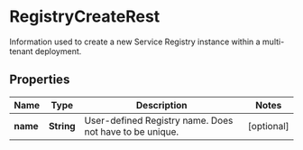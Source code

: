 

# RegistryCreateRest

Information used to create a new Service Registry instance within a multi-tenant deployment.

## Properties

Name | Type | Description | Notes
------------ | ------------- | ------------- | -------------
**name** | **String** | User-defined Registry name. Does not have to be unique. |  [optional]



